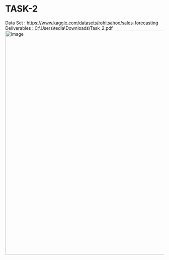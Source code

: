 # TASK-2
Data Set : https://www.kaggle.com/datasets/rohitsahoo/sales-forecasting
Deliverables : C:\Users\tedla\Downloads\Task_2.pdf
<img width="1217" height="711" alt="image" src="https://github.com/user-attachments/assets/94633134-a3e2-4b4e-a795-47af93feaa6d" />


